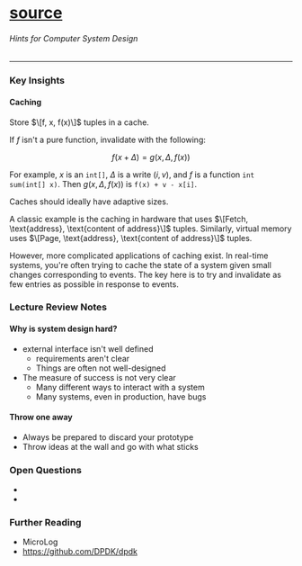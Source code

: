 # [source](https://www.microsoft.com/en-us/research/wp-content/uploads/2016/02/acrobat-17.pdf)

###### Hints for Computer System Design

---

### Key Insights

#### Caching

Store $\[f, x, f(x)\]$ tuples in a cache.

If $f$ isn't a pure function, invalidate with the following:

$$
f(x + \Delta) = g(x, \Delta, f(x))
$$

For example, $x$ is an `int[]`, $\Delta$ is a write $(i, v)$, and $f$ is a function `int sum(int[] x)`. Then $g(x, \Delta, f(x))$ is `f(x) + v - x[i]`.

Caches should ideally have adaptive sizes.

A classic example is the caching in hardware that uses $\[Fetch, \text{address}, \text{content of address}\]$ tuples. Similarly, virtual memory uses $\[Page, \text{address}, \text{content of address}\]$ tuples.

However, more complicated applications of caching exist. In real-time systems, you're often trying to cache the state of a system given small changes corresponding to events. The key here is to try and invalidate as few entries as possible in response to events.


### Lecture Review Notes

#### Why is system design hard?

- external interface isn't well defined 
    - requirements aren't clear
    - Things are often not well-designed
- The measure of success is not very clear
    - Many different ways to interact with a system
    - Many systems, even in production, have bugs

#### Throw one away

- Always be prepared to discard your prototype
- Throw ideas at the wall and go with what sticks


### Open Questions

-
-

### Further Reading

- MicroLog
- https://github.com/DPDK/dpdk
